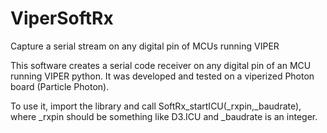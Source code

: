 # ViperSoftRx
Capture a serial stream on any digital pin of MCUs running VIPER 

This software creates a serial code receiver on any digital pin of an MCU running VIPER python.
It was developed and tested on a viperized Photon board (Particle Photon).

To use it, import the library and call SoftRx_startICU(_rxpin,_baudrate), where _rxpin should be something like D3.ICU and _baudrate is an integer.
